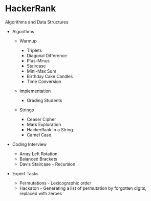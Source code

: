 # HackerRank
Algorithms and Data Structures

* Algorithms 
  * Warmup
  
    * Triplets
    * Diagonal Difference
    * Plus-Minus
    * Staircase
    * Mini-Max Sum
    * Birthday Cake Candles
    * Time Conversion

  * Implementation
  
    * Grading Students
   
  * Strings
  
    * Ceaser Cipher
    * Mars Exploration
    * HackerRank in a String
    * Camel Case

* Coding Interview
  * Array Left Rotation
  * Balanced Brackets
  * Davis Staircase - Recursion

* Expert Tasks
  * Permutations - Lexicographic order
  * Hackaton - Generating a list of permutation by forgotten digits, replaced with zeroes

